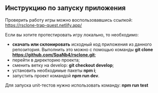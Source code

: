 ## Инструкцию по запуску приложения

Проверить работу игры можно воспользовавшись ссылкой: https://rsclone-trap-quest.netlify.app/

Если вы хотите протестировать игру локально, то необходимо:
 - **скачать или склонировать** исходный код приложения из данного репозитория. Выполнить это можно с помощью команды **git clone https://github.com/SpaNb4/rsclone.git**;  
 - перейти в директорию проекта;
 - сменить ветку на develop: **git checkout develop**;
 - установить необходимые пакеты **npm i**;
 - запустить проект командой **npm run dev**.

Для запуска unit-тестов нужно использовать команду: **npm run test**
